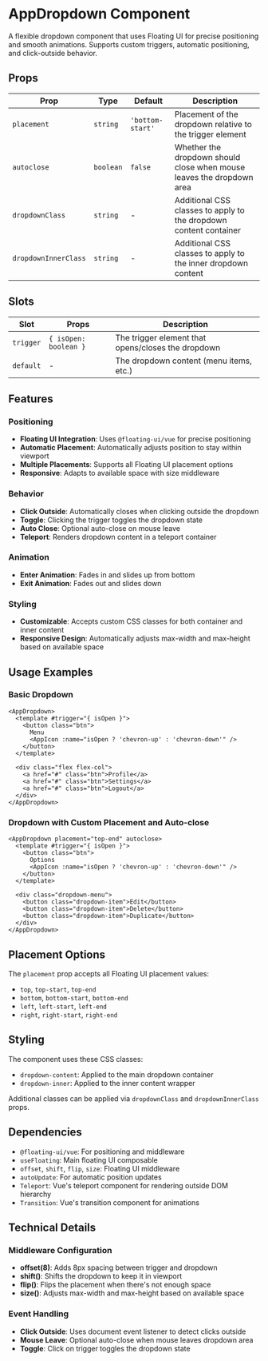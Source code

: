 # AppDropdown Component

A flexible dropdown component that uses Floating UI for precise positioning and smooth animations. Supports custom triggers, automatic positioning, and click-outside behavior.

## Props

| Prop                 | Type      | Default          | Description                                                           |
| -------------------- | --------- | ---------------- | --------------------------------------------------------------------- |
| `placement`          | `string`  | `'bottom-start'` | Placement of the dropdown relative to the trigger element             |
| `autoclose`          | `boolean` | `false`          | Whether the dropdown should close when mouse leaves the dropdown area |
| `dropdownClass`      | `string`  | -                | Additional CSS classes to apply to the dropdown content container     |
| `dropdownInnerClass` | `string`  | -                | Additional CSS classes to apply to the inner dropdown content         |

## Slots

| Slot      | Props                 | Description                                        |
| --------- | --------------------- | -------------------------------------------------- |
| `trigger` | `{ isOpen: boolean }` | The trigger element that opens/closes the dropdown |
| `default` | -                     | The dropdown content (menu items, etc.)            |

## Features

### Positioning

- **Floating UI Integration**: Uses `@floating-ui/vue` for precise positioning
- **Automatic Placement**: Automatically adjusts position to stay within viewport
- **Multiple Placements**: Supports all Floating UI placement options
- **Responsive**: Adapts to available space with size middleware

### Behavior

- **Click Outside**: Automatically closes when clicking outside the dropdown
- **Toggle**: Clicking the trigger toggles the dropdown state
- **Auto Close**: Optional auto-close on mouse leave
- **Teleport**: Renders dropdown content in a teleport container

### Animation

- **Enter Animation**: Fades in and slides up from bottom
- **Exit Animation**: Fades out and slides down

### Styling

- **Customizable**: Accepts custom CSS classes for both container and inner content
- **Responsive Design**: Automatically adjusts max-width and max-height based on available space

## Usage Examples

### Basic Dropdown

```vue
<AppDropdown>
  <template #trigger="{ isOpen }">
    <button class="btn">
      Menu
      <AppIcon :name="isOpen ? 'chevron-up' : 'chevron-down'" />
    </button>
  </template>
  
  <div class="flex flex-col">
    <a href="#" class="btn">Profile</a>
    <a href="#" class="btn">Settings</a>
    <a href="#" class="btn">Logout</a>
  </div>
</AppDropdown>
```

### Dropdown with Custom Placement and Auto-close

```vue
<AppDropdown placement="top-end" autoclose>
  <template #trigger="{ isOpen }">
    <button class="btn">
      Options
      <AppIcon :name="isOpen ? 'chevron-up' : 'chevron-down'" />
    </button>
  </template>
  
  <div class="dropdown-menu">
    <button class="dropdown-item">Edit</button>
    <button class="dropdown-item">Delete</button>
    <button class="dropdown-item">Duplicate</button>
  </div>
</AppDropdown>
```

## Placement Options

The `placement` prop accepts all Floating UI placement values:

- `top`, `top-start`, `top-end`
- `bottom`, `bottom-start`, `bottom-end`
- `left`, `left-start`, `left-end`
- `right`, `right-start`, `right-end`

## Styling

The component uses these CSS classes:

- `dropdown-content`: Applied to the main dropdown container
- `dropdown-inner`: Applied to the inner content wrapper

Additional classes can be applied via `dropdownClass` and `dropdownInnerClass` props.

## Dependencies

- `@floating-ui/vue`: For positioning and middleware
- `useFloating`: Main floating UI composable
- `offset`, `shift`, `flip`, `size`: Floating UI middleware
- `autoUpdate`: For automatic position updates
- `Teleport`: Vue's teleport component for rendering outside DOM hierarchy
- `Transition`: Vue's transition component for animations

## Technical Details

### Middleware Configuration

- **offset(8)**: Adds 8px spacing between trigger and dropdown
- **shift()**: Shifts the dropdown to keep it in viewport
- **flip()**: Flips the placement when there's not enough space
- **size()**: Adjusts max-width and max-height based on available space

### Event Handling

- **Click Outside**: Uses document event listener to detect clicks outside
- **Mouse Leave**: Optional auto-close when mouse leaves dropdown area
- **Toggle**: Click on trigger toggles the dropdown state

